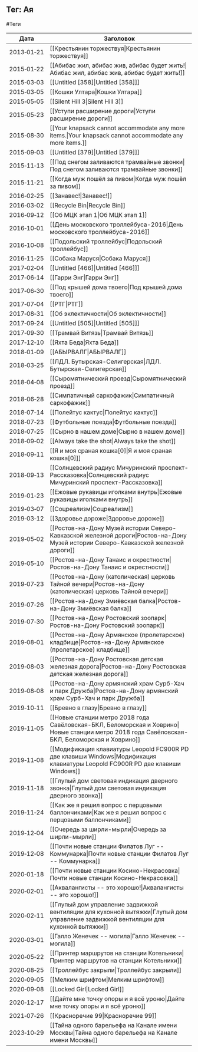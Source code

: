 ## Тег: Ая
#Теги

| Дата | Заголовок |
| --- | --- |
| 2013&#8209;01&#8209;21 | [[Крестьянин торжествуя\|Крестьянин торжествуя]] |
| 2015&#8209;01&#8209;22 | [[Абибас жил, абибас жив, абибас будет жить!\|Абибас жил, абибас жив, абибас будет жить!]] |
| 2015&#8209;03&#8209;03 | [[Untitled [358]\|Untitled [358]]] |
| 2015&#8209;03&#8209;05 | [[Кошки Ултара\|Кошки Ултара]] |
| 2015&#8209;05&#8209;05 | [[Silent Hill 3\|Silent Hill 3]] |
| 2015&#8209;05&#8209;23 | [[Уступи расширение дороги\|Уступи расширение дороги]] |
| 2015&#8209;08&#8209;30 | [[Your knapsack cannot accommodate any more items.\|Your knapsack cannot accommodate any more items.]] |
| 2015&#8209;09&#8209;03 | [[Untitled [379]\|Untitled [379]]] |
| 2015&#8209;11&#8209;13 | [[Под снегом заливаются трамвайные звонки\|Под снегом заливаются трамвайные звонки]] |
| 2015&#8209;11&#8209;21 | [[Когда муж пошёл за пивом\|Когда муж пошёл за пивом]] |
| 2016&#8209;02&#8209;25 | [[Занавес!\|Занавес!]] |
| 2016&#8209;03&#8209;02 | [[Recycle Bin\|Recycle Bin]] |
| 2016&#8209;09&#8209;12 | [[Об МЦК этап 1\|Об МЦК этап 1]] |
| 2016&#8209;10&#8209;01 | [[День московского троллейбуса-2016\|День московского троллейбуса-2016]] |
| 2016&#8209;10&#8209;08 | [[Подольский троллейбус\|Подольский троллейбус]] |
| 2016&#8209;11&#8209;25 | [[Собака Маруся\|Собака Маруся]] |
| 2017&#8209;02&#8209;04 | [[Untitled [466]\|Untitled [466]]] |
| 2017&#8209;06&#8209;14 | [[Гарри Энг\|Гарри Энг]] |
| 2017&#8209;06&#8209;30 | [[Под крышей дома твоего\|Под крышей дома твоего]] |
| 2017&#8209;07&#8209;04 | [[РТГ\|РТГ]] |
| 2017&#8209;08&#8209;31 | [[Об эклектичности\|Об эклектичности]] |
| 2017&#8209;09&#8209;24 | [[Untitled [505]\|Untitled [505]]] |
| 2017&#8209;09&#8209;30 | [[Трамвай Витязь\|Трамвай Витязь]] |
| 2017&#8209;12&#8209;10 | [[Яхта Беда\|Яхта Беда]] |
| 2018&#8209;01&#8209;09 | [[АБЫРВАЛГ\|АБЫРВАЛГ]] |
| 2018&#8209;03&#8209;25 | [[ЛДЛ. Бутырская-Селигерская\|ЛДЛ. Бутырская-Селигерская]] |
| 2018&#8209;04&#8209;08 | [[Сыромятнический проезд\|Сыромятнический проезд]] |
| 2018&#8209;06&#8209;28 | [[Симпатичный саркофажик\|Симпатичный саркофажик]] |
| 2018&#8209;07&#8209;14 | [[Полейтус кактус\|Полейтус кактус]] |
| 2018&#8209;07&#8209;23 | [[Футбольные поезда\|Футбольные поезда]] |
| 2018&#8209;07&#8209;25 | [[Сырно в нашем доме\|Сырно в нашем доме]] |
| 2018&#8209;09&#8209;02 | [[Always take the shot\|Always take the shot]] |
| 2018&#8209;09&#8209;11 | [[Я и моя сраная кошка[0]\|Я и моя сраная кошка[0]]] |
| 2018&#8209;09&#8209;13 | [[Солнцевский радиус Мичуринский проспект-Рассказовка\|Солнцевский радиус Мичуринский проспект-Рассказовка]] |
| 2019&#8209;01&#8209;23 | [[Ежовые рукавицы иголками внутрь\|Ежовые рукавицы иголками внутрь]] |
| 2019&#8209;03&#8209;07 | [[Соцреализм\|Соцреализм]] |
| 2019&#8209;03&#8209;12 | [[Здоровье дороже\|Здоровье дороже]] |
| 2019&#8209;05&#8209;02 | [[Ростов-на-Дону Музей истории Северо-Кавказской железной дороги\|Ростов-на-Дону Музей истории Северо-Кавказской железной дороги]] |
| 2019&#8209;05&#8209;10 | [[Ростов-на-Дону Танаис и окрестности\|Ростов-на-Дону Танаис и окрестности]] |
| 2019&#8209;07&#8209;23 | [[Ростов-на-Дону (католическая) церковь Тайной вечери\|Ростов-на-Дону (католическая) церковь Тайной вечери]] |
| 2019&#8209;07&#8209;26 | [[Ростов-на-Дону Змиёвская балка\|Ростов-на-Дону Змиёвская балка]] |
| 2019&#8209;07&#8209;30 | [[Ростов-на-Дону Ростовский зоопарк\|Ростов-на-Дону Ростовский зоопарк]] |
| 2019&#8209;08&#8209;01 | [[Ростов-на-Дону Армянское (пролетарское) кладбище\|Ростов-на-Дону Армянское (пролетарское) кладбище]] |
| 2019&#8209;08&#8209;03 | [[Ростов-на-Дону Ростовская детская железная дорога\|Ростов-на-Дону Ростовская детская железная дорога]] |
| 2019&#8209;08&#8209;08 | [[Ростов-на-Дону армянский храм Сурб-Хач и парк Дружба\|Ростов-на-Дону армянский храм Сурб-Хач и парк Дружба]] |
| 2019&#8209;10&#8209;11 | [[Бревно в глазу\|Бревно в глазу]] |
| 2019&#8209;11&#8209;05 | [[Новые станции метро 2018 года Савёловская-БКЛ, Беломорская и Ховрино\|Новые станции метро 2018 года Савёловская-БКЛ, Беломорская и Ховрино]] |
| 2019&#8209;11&#8209;08 | [[Модификация клавиатуры Leopold FC900R PD две клавиши Windows\|Модификация клавиатуры Leopold FC900R PD две клавиши Windows]] |
| 2019&#8209;11&#8209;18 | [[Глупый дом световая индикация дверного звонка\|Глупый дом световая индикация дверного звонка]] |
| 2019&#8209;11&#8209;24 | [[Как же я решил вопрос с перцовыми баллончиками\|Как же я решил вопрос с перцовыми баллончиками]] |
| 2019&#8209;12&#8209;04 | [[Очередь за ширли-мырли\|Очередь за ширли-мырли]] |
| 2019&#8209;12&#8209;08 | [[Почти новые станции Филатов Луг -- Коммунарка\|Почти новые станции Филатов Луг -- Коммунарка]] |
| 2020&#8209;01&#8209;18 | [[Почти новые станции Косино-Некрасовка\|Почти новые станции Косино-Некрасовка]] |
| 2020&#8209;02&#8209;01 | [[Аквалангисты -- это хорошо!\|Аквалангисты -- это хорошо!]] |
| 2020&#8209;02&#8209;11 | [[Глупый дом управление задвижкой вентиляции для кухонной вытяжки\|Глупый дом управление задвижкой вентиляции для кухонной вытяжки]] |
| 2020&#8209;03&#8209;01 | [[Галло Женечек -- могила\|Галло Женечек -- могила]] |
| 2020&#8209;05&#8209;22 | [[Принтер маршрутов на станции Котельники\|Принтер маршрутов на станции Котельники]] |
| 2020&#8209;08&#8209;25 | [[Троллейбус закрыли\|Троллейбус закрыли]] |
| 2020&#8209;09&#8209;05 | [[Мелким шрифтом\|Мелким шрифтом]] |
| 2020&#8209;09&#8209;08 | [[Locked Girl\|Locked Girl]] |
| 2020&#8209;12&#8209;17 | [[Дайте мне точку опоры и я всё уроню\|Дайте мне точку опоры и я всё уроню]] |
| 2021&#8209;07&#8209;26 | [[Красноречие 99\|Красноречие 99]] |
| 2023&#8209;10&#8209;29 | [[Тайна одного барельефа на Канале имени Москвы\|Тайна одного барельефа на Канале имени Москвы]] |
